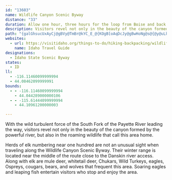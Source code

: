 ```yaml
---
id: "13603"
name: Wildlife Canyon Scenic Byway
distance: "33"
duration: Allow one hour, three hours for the loop from Boise and back.
description: Visitors revel not only in the beauty of the canyon formed by the powerful Payette River, but also in the roaming wildlife that call this area home.
path: "{galGhsucUxAyCj@gBVy@TmBr@kYC_E_@{KOgB[oAqDcJy@gBwHoNg@s@{@y@uLkHmGyEaFuEeBmAcDmBy@]wB[o@WsGgEm@q@y@aBoA{Ee@_AmEgG}@_BoBsE_A_BaFsKgC{EmCuDk@eBO_Dx@mGlC}MhAyDzAaC|AmB~OoRlCwDhBuDb@eA~AgGr@mB~GyNjD}Id@}@bDcEh@_AxAsDlB{Fj@_CbBuJB_AEk@yAoLiAmFsAaFm@kCs@iFo@_HYgFuBoNUwBg@{HoAaHIsC^}MBuQi@sG?{@H_CXwDTyADcEKsENaGTsEXmBx@sBlAwAnAeArCyAdAoAf@kA^sAV_CFyBIgASeB_AaCiFsJa@gAWsAuAkLC}@`AsKAm@YkB}H}PiK{ReBqCaCcDeDyCu@e@mBYmB?}D~@sCfA_BRsAB_AKqA]uBsAsCiEs@mDs@_FuEy_@gAsG_AgCmEkGsAgCeCmI}B}JsDaNo@gDYaE?mENeBZgBf@iBpBwGfCgJbCaGxAkC`IiL`FgI`B{CzFeL`HwP|AkDhg@m}@tKuSpB_D`A{@bIqEtb@iUnGiCnBc@nDYfQG~@KhEyAzEmDvIgJ`NoOhBeDfDcLfZgmAtCoKzAyDfNiXlAgDl@{C~AoPx@eDx@eBt@m@`Aa@tBOvMMrBKr@SxAaAbAeBXeAt@uF`AmK?sDs@gHEsB@gEJaDNyApCmMrEuL|CeHbFoM|AoF^gDDwA?oDUeDw@mEqA{C}AcC_AmB]u@q@gDIq@EkDNoBTiBdB}D`@m@fAoAbNuGhDsA|AqAhAgB\\s@tAmEbB_GlEg_@VsD?qAKaBQw@a@u@eDsEi@aAe@iCMoCR{CnA}JZiDlAea@b@}RN_D~@iITqDU{GP_C`AcHDeDYmEYeB_DoJiAkB_DoCaAkA_AsBsA_FyAyGaDsQaAkD}AmDyByDmCyCsDiDyA}AmCmDiFyEaBaCqAgDsG{Tq@gBu@sA}EaG}DgGcDsGs@mBoAyFaBiM[_Ba@sAw@mAyB_ByNeCoAaA_AkBg@mBM_C@mGIgCOkAuA{D}@wAyBcBsBc@sEGi@Ms@_@u@w@c@s@_AaDqJec@aBsFcIoR]qAW{C_@_CmDoHs@mB}EiSc@mCUsB]sF?yERkD^sCb@}BbBaNJ_DAkCg@uCsEuOEs@?_A^sCb@y@d@g@xAq@|Gm@hCe@hJaCnAq@hA}@bAuBj@gCDs@AkCWgCQy@mDyH{BuMW_DHu@X}A`A{B`CmE~@_AvBmAz@mAJWPmAJyBO{EBkCPyEEsCUgAoAaF}CoI}@_FIsAK_JrAeS?_Di@iM@q@LkAT{@Tk@\\_@hAe@xBU~@e@hAqAh@gBb@sHTmBx@sDh@gArCgDb@_BNyAO}ASo@y@_A_CsDcB_Eo@sBMaAB}@HgBX{@x@wAdAkAN[Lk@?aCkA{F?qAJeAdBsGbEuFbBkD`@gALs@HsACe@c@yBu@kBiAgByA{Ay@cBo@aCwAsIq@oFCqAt@aDn@mD`@mAtAsCd@_Bl@mCb@mAtEkCv@M|ESn@Fr@Rd@\\|@~@j@Rn@F\\EhAm@n@mAb@e@rFsEb@_AT{AD_B~AiIN}BA_@y@aCc@_@eBWi@a@W_@kBgKCmCDeAVoAEw@aAsBoBmDOsAN_Cr@gBJsABkCOaFdAmGd@_IrCqINsAB_AOwAmEgKe@s@i@k@gFoDaFyGwNmKgAiAkAwBy@_D]cCEkERgCn@yCxCuKNy@B_ASeBUg@_@_@wBqA}FiBsDwByBaAcDwB}@cAe@_Ai@yA_@cBaAwFWw@w@_Ae@G_ADyBb@y@D}ESqCUkBo@aDmCg@{@_ByFU_BAyAd@yCxBcHb@aCDeCYyBU}@a@o@wAqAsBg@qKtAy@GiA]wAu@eC_Ca@_Ak@{CEeCHeG?}Ds@oL?eC~@mL`@eCf@aBlBoDhAcAbDoBhAqAbBeEx@cBr@_ArD_Cd@k@n@mBRkCS{A]kAa@m@iAq@_BMkFr@}@VuDxCcBl@_BFs@KgE{Ao@w@e@aAU_AM{@?q@Hw@n@iCvDgJ`@s@l@k@rC{Ar@k@`AeBVgADeAEwASoA[y@yJyN{AgDwA{EuA{LEyA@{G^gIrA{JhA{N\\sBj@eBx@oBxBqDl@m@nCsBvBkA"
websites:
  - url: https://visitidaho.org/things-to-do/hiking-backpacking/wildlife-canyon-scenic-byway/
    name: Idaho Travel Guide
designations:
  - Idaho State Scenic Byway
states:
  - ID
ll:
  - -116.11460099999994
  - 44.08462099999991
bounds:
  - - -116.11460099999994
    - 44.044289000000106
  - - -115.61444099999994
    - 44.10961200000003

---
```


With the wild turbulent force of the South Fork of the Payette River leading the way, visitors revel not only in the beauty of the canyon formed by the powerful river, but also in the roaming wildlife that call this area home.

Herds of elk numbering near one hundred are not an unusual sight when traveling along the Wildlife Canyon Scenic Byway. Their winter range is located near the middle of the route close to the Danskin river access. Along with elk are mule deer, whitetail deer, Chukars, Wild Turkeys, eagles, Ospreys, cougars, bears, and wolves that frequent this area. Soaring eagles and leaping fish entertain visitors who stop and enjoy the area.

